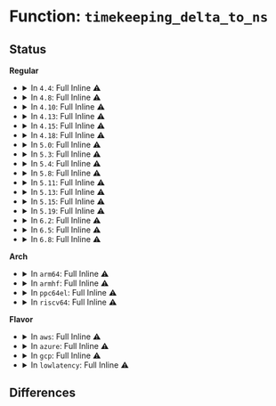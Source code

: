 # Function: <code>timekeeping_delta_to_ns</code>

## Status
<b>Regular</b>
<ul>
<li>
<details>
<summary>In <code>4.4</code>: Full Inline ⚠️</summary>

**Collision:** Unique Static

**Inline:** Full

**Transformation:** False

**Instances:**

```
In kernel/time/timekeeping.c (ffffffff810f554d)
Location: kernel/time/timekeeping.c:302
Inline: True
Inline callers:
  - kernel/time/timekeeping.c:ktime_get_raw_fast_ns
  - kernel/time/timekeeping.c:ktime_get_mono_fast_ns
  - kernel/time/timekeeping.c:ktime_get_update_offsets_now
```
</details>
</li>
<li>
<details>
<summary>In <code>4.8</code>: Full Inline ⚠️</summary>

**Collision:** Unique Static

**Inline:** Full

**Transformation:** False

**Instances:**

```
In kernel/time/timekeeping.c (ffffffff810fdc26)
Location: kernel/time/timekeeping.c:302
Inline: True
Inline callers:
  - kernel/time/timekeeping.c:ktime_get_update_offsets_now
  - kernel/time/timekeeping.c:getrawmonotonic64
  - kernel/time/timekeeping.c:get_device_system_crosststamp
  - kernel/time/timekeeping.c:get_device_system_crosststamp
  - kernel/time/timekeeping.c:ktime_get_snapshot
  - kernel/time/timekeeping.c:ktime_get_snapshot
  - kernel/time/timekeeping.c:ktime_get_ts64
  - kernel/time/timekeeping.c:ktime_get_raw
  - kernel/time/timekeeping.c:ktime_get_with_offset
  - kernel/time/timekeeping.c:ktime_get
  - kernel/time/timekeeping.c:__getnstimeofday64
```
</details>
</li>
<li>
<details>
<summary>In <code>4.10</code>: Full Inline ⚠️</summary>

**Collision:** Unique Static

**Inline:** Full

**Transformation:** False

**Instances:**

```
In kernel/time/timekeeping.c (ffffffff81100a16)
Location: kernel/time/timekeeping.c:301
Inline: True
Inline callers:
  - kernel/time/timekeeping.c:ktime_get_update_offsets_now
  - kernel/time/timekeeping.c:getrawmonotonic64
  - kernel/time/timekeeping.c:get_device_system_crosststamp
  - kernel/time/timekeeping.c:get_device_system_crosststamp
  - kernel/time/timekeeping.c:ktime_get_snapshot
  - kernel/time/timekeeping.c:ktime_get_snapshot
  - kernel/time/timekeeping.c:ktime_get_ts64
  - kernel/time/timekeeping.c:ktime_get_raw
  - kernel/time/timekeeping.c:ktime_get_with_offset
  - kernel/time/timekeeping.c:ktime_get
  - kernel/time/timekeeping.c:__getnstimeofday64
  - kernel/time/timekeeping.c:ktime_get_raw_fast_ns
  - kernel/time/timekeeping.c:ktime_get_mono_fast_ns
```
</details>
</li>
<li>
<details>
<summary>In <code>4.13</code>: Full Inline ⚠️</summary>

**Collision:** Unique Static

**Inline:** Full

**Transformation:** False

**Instances:**

```
In kernel/time/timekeeping.c (ffffffff81102b55)
Location: kernel/time/timekeeping.c:327
Inline: True
Inline callers:
  - kernel/time/timekeeping.c:ktime_get_update_offsets_now
  - kernel/time/timekeeping.c:getrawmonotonic64
  - kernel/time/timekeeping.c:get_device_system_crosststamp
  - kernel/time/timekeeping.c:get_device_system_crosststamp
  - kernel/time/timekeeping.c:ktime_get_snapshot
  - kernel/time/timekeeping.c:ktime_get_snapshot
  - kernel/time/timekeeping.c:ktime_get_ts64
  - kernel/time/timekeeping.c:ktime_get_raw
  - kernel/time/timekeeping.c:ktime_get_with_offset
  - kernel/time/timekeeping.c:ktime_get
  - kernel/time/timekeeping.c:__getnstimeofday64
  - kernel/time/timekeeping.c:ktime_get_raw_fast_ns
  - kernel/time/timekeeping.c:ktime_get_mono_fast_ns
```
</details>
</li>
<li>
<details>
<summary>In <code>4.15</code>: Full Inline ⚠️</summary>

**Collision:** Unique Static

**Inline:** Full

**Transformation:** False

**Instances:**

```
In kernel/time/timekeeping.c (ffffffff8110daf8)
Location: kernel/time/timekeeping.c:346
Inline: True
Inline callers:
  - kernel/time/timekeeping.c:ktime_get_update_offsets_now
  - kernel/time/timekeeping.c:getrawmonotonic64
  - kernel/time/timekeeping.c:get_device_system_crosststamp
  - kernel/time/timekeeping.c:get_device_system_crosststamp
  - kernel/time/timekeeping.c:ktime_get_snapshot
  - kernel/time/timekeeping.c:ktime_get_snapshot
  - kernel/time/timekeeping.c:ktime_get_ts64
  - kernel/time/timekeeping.c:ktime_get_raw
  - kernel/time/timekeeping.c:ktime_get_with_offset
  - kernel/time/timekeeping.c:ktime_get
  - kernel/time/timekeeping.c:__getnstimeofday64
  - kernel/time/timekeeping.c:ktime_get_real_fast_ns
  - kernel/time/timekeeping.c:ktime_get_raw_fast_ns
  - kernel/time/timekeeping.c:ktime_get_mono_fast_ns
```
</details>
</li>
<li>
<details>
<summary>In <code>4.18</code>: Full Inline ⚠️</summary>

**Collision:** Unique Static

**Inline:** Full

**Transformation:** False

**Instances:**

```
In kernel/time/timekeeping.c (ffffffff811194e1)
Location: kernel/time/timekeeping.c:347
Inline: True
Inline callers:
  - kernel/time/timekeeping.c:ktime_get_update_offsets_now
  - kernel/time/timekeeping.c:ktime_get_raw_ts64
  - kernel/time/timekeeping.c:get_device_system_crosststamp
  - kernel/time/timekeeping.c:get_device_system_crosststamp
  - kernel/time/timekeeping.c:ktime_get_snapshot
  - kernel/time/timekeeping.c:ktime_get_snapshot
  - kernel/time/timekeeping.c:ktime_get_ts64
  - kernel/time/timekeeping.c:ktime_get_raw
  - kernel/time/timekeeping.c:ktime_get_with_offset
  - kernel/time/timekeeping.c:ktime_get
  - kernel/time/timekeeping.c:ktime_get_real_ts64
  - kernel/time/timekeeping.c:ktime_get_real_fast_ns
  - kernel/time/timekeeping.c:ktime_get_raw_fast_ns
  - kernel/time/timekeeping.c:ktime_get_mono_fast_ns
```
</details>
</li>
<li>
<details>
<summary>In <code>5.0</code>: Full Inline ⚠️</summary>

**Collision:** Unique Static

**Inline:** Full

**Transformation:** False

**Instances:**

```
In kernel/time/timekeeping.c (ffffffff811249d1)
Location: kernel/time/timekeeping.c:353
Inline: True
Inline callers:
  - kernel/time/timekeeping.c:ktime_get_update_offsets_now
  - kernel/time/timekeeping.c:ktime_get_raw_ts64
  - kernel/time/timekeeping.c:get_device_system_crosststamp
  - kernel/time/timekeeping.c:get_device_system_crosststamp
  - kernel/time/timekeeping.c:ktime_get_snapshot
  - kernel/time/timekeeping.c:ktime_get_snapshot
  - kernel/time/timekeeping.c:ktime_get_ts64
  - kernel/time/timekeeping.c:ktime_get_raw
  - kernel/time/timekeeping.c:ktime_get_with_offset
  - kernel/time/timekeeping.c:ktime_get
  - kernel/time/timekeeping.c:ktime_get_real_ts64
  - kernel/time/timekeeping.c:ktime_get_real_fast_ns
  - kernel/time/timekeeping.c:ktime_get_raw_fast_ns
  - kernel/time/timekeeping.c:ktime_get_mono_fast_ns
```
</details>
</li>
<li>
<details>
<summary>In <code>5.3</code>: Full Inline ⚠️</summary>

**Collision:** Unique Static

**Inline:** Full

**Transformation:** False

**Instances:**

```
In kernel/time/timekeeping.c (ffffffff8112f315)
Location: kernel/time/timekeeping.c:359
Inline: True
Inline callers:
  - kernel/time/timekeeping.c:ktime_get_update_offsets_now
  - kernel/time/timekeeping.c:ktime_get_raw_ts64
  - kernel/time/timekeeping.c:get_device_system_crosststamp
  - kernel/time/timekeeping.c:get_device_system_crosststamp
  - kernel/time/timekeeping.c:ktime_get_ts64
  - kernel/time/timekeeping.c:ktime_get_raw
  - kernel/time/timekeeping.c:ktime_get_with_offset
  - kernel/time/timekeeping.c:ktime_get
  - kernel/time/timekeeping.c:ktime_get_real_ts64
  - kernel/time/timekeeping.c:ktime_get_real_fast_ns
  - kernel/time/timekeeping.c:ktime_get_raw_fast_ns
  - kernel/time/timekeeping.c:ktime_get_mono_fast_ns
```
</details>
</li>
<li>
<details>
<summary>In <code>5.4</code>: Full Inline ⚠️</summary>

**Collision:** Unique Static

**Inline:** Full

**Transformation:** False

**Instances:**

```
In kernel/time/timekeeping.c (ffffffff8113b2d5)
Location: kernel/time/timekeeping.c:359
Inline: True
Inline callers:
  - kernel/time/timekeeping.c:ktime_get_update_offsets_now
  - kernel/time/timekeeping.c:ktime_get_raw_ts64
  - kernel/time/timekeeping.c:get_device_system_crosststamp
  - kernel/time/timekeeping.c:get_device_system_crosststamp
  - kernel/time/timekeeping.c:ktime_get_ts64
  - kernel/time/timekeeping.c:ktime_get_raw
  - kernel/time/timekeeping.c:ktime_get_with_offset
  - kernel/time/timekeeping.c:ktime_get_real_ts64
  - kernel/time/timekeeping.c:ktime_get_real_fast_ns
  - kernel/time/timekeeping.c:ktime_get_raw_fast_ns
  - kernel/time/timekeeping.c:ktime_get_mono_fast_ns
```
</details>
</li>
<li>
<details>
<summary>In <code>5.8</code>: Full Inline ⚠️</summary>

**Collision:** Unique Static

**Inline:** Full

**Transformation:** False

**Instances:**

```
In kernel/time/timekeeping.c (ffffffff8114a325)
Location: kernel/time/timekeeping.c:359
Inline: True
Inline callers:
  - kernel/time/timekeeping.c:ktime_get_update_offsets_now
  - kernel/time/timekeeping.c:ktime_get_raw_ts64
  - kernel/time/timekeeping.c:get_device_system_crosststamp
  - kernel/time/timekeeping.c:get_device_system_crosststamp
  - kernel/time/timekeeping.c:ktime_get_snapshot
  - kernel/time/timekeeping.c:ktime_get_snapshot
  - kernel/time/timekeeping.c:ktime_get_ts64
  - kernel/time/timekeeping.c:ktime_get_raw
  - kernel/time/timekeeping.c:ktime_get_with_offset
  - kernel/time/timekeeping.c:ktime_get
  - kernel/time/timekeeping.c:ktime_get_real_ts64
  - kernel/time/timekeeping.c:ktime_get_real_fast_ns
  - kernel/time/timekeeping.c:ktime_get_raw_fast_ns
  - kernel/time/timekeeping.c:ktime_get_mono_fast_ns
```
</details>
</li>
<li>
<details>
<summary>In <code>5.11</code>: Full Inline ⚠️</summary>

**Collision:** Unique Static

**Inline:** Full

**Transformation:** False

**Instances:**

```
In kernel/time/timekeeping.c (ffffffff81146875)
Location: kernel/time/timekeeping.c:372
Inline: True
Inline callers:
  - kernel/time/timekeeping.c:ktime_get_update_offsets_now
  - kernel/time/timekeeping.c:ktime_get_raw_ts64
  - kernel/time/timekeeping.c:get_device_system_crosststamp
  - kernel/time/timekeeping.c:get_device_system_crosststamp
  - kernel/time/timekeeping.c:ktime_get_snapshot
  - kernel/time/timekeeping.c:ktime_get_snapshot
  - kernel/time/timekeeping.c:ktime_get_ts64
  - kernel/time/timekeeping.c:ktime_get_raw
  - kernel/time/timekeeping.c:ktime_get_with_offset
  - kernel/time/timekeeping.c:ktime_get
  - kernel/time/timekeeping.c:ktime_get_real_ts64
  - kernel/time/timekeeping.c:ktime_get_fast_timestamps
  - kernel/time/timekeeping.c:ktime_get_real_fast_ns
  - kernel/time/timekeeping.c:ktime_get_raw_fast_ns
  - kernel/time/timekeeping.c:ktime_get_mono_fast_ns
```
</details>
</li>
<li>
<details>
<summary>In <code>5.13</code>: Full Inline ⚠️</summary>

**Collision:** Unique Static

**Inline:** Full

**Transformation:** False

**Instances:**

```
In kernel/time/timekeeping.c (ffffffff811479e5)
Location: kernel/time/timekeeping.c:372
Inline: True
Inline callers:
  - kernel/time/timekeeping.c:ktime_get_update_offsets_now
  - kernel/time/timekeeping.c:ktime_get_raw_ts64
  - kernel/time/timekeeping.c:get_device_system_crosststamp
  - kernel/time/timekeeping.c:get_device_system_crosststamp
  - kernel/time/timekeeping.c:ktime_get_snapshot
  - kernel/time/timekeeping.c:ktime_get_snapshot
  - kernel/time/timekeeping.c:ktime_get_ts64
  - kernel/time/timekeeping.c:ktime_get_raw
  - kernel/time/timekeeping.c:ktime_get_with_offset
  - kernel/time/timekeeping.c:ktime_get
  - kernel/time/timekeeping.c:ktime_get_real_ts64
  - kernel/time/timekeeping.c:ktime_get_fast_timestamps
  - kernel/time/timekeeping.c:ktime_get_real_fast_ns
  - kernel/time/timekeeping.c:ktime_get_raw_fast_ns
  - kernel/time/timekeeping.c:ktime_get_mono_fast_ns
```
</details>
</li>
<li>
<details>
<summary>In <code>5.15</code>: Full Inline ⚠️</summary>

**Collision:** Unique Static

**Inline:** Full

**Transformation:** False

**Instances:**

```
In kernel/time/timekeeping.c (ffffffff8116b50b)
Location: kernel/time/timekeeping.c:372
Inline: True
Inline callers:
  - kernel/time/timekeeping.c:ktime_get_update_offsets_now
  - kernel/time/timekeeping.c:ktime_get_raw_ts64
  - kernel/time/timekeeping.c:get_device_system_crosststamp
  - kernel/time/timekeeping.c:get_device_system_crosststamp
  - kernel/time/timekeeping.c:ktime_get_snapshot
  - kernel/time/timekeeping.c:ktime_get_snapshot
  - kernel/time/timekeeping.c:ktime_get_ts64
  - kernel/time/timekeeping.c:ktime_get_raw
  - kernel/time/timekeeping.c:ktime_get_with_offset
  - kernel/time/timekeeping.c:ktime_get
  - kernel/time/timekeeping.c:ktime_get_real_ts64
  - kernel/time/timekeeping.c:ktime_get_fast_timestamps
  - kernel/time/timekeeping.c:ktime_get_real_fast_ns
  - kernel/time/timekeeping.c:ktime_get_raw_fast_ns
  - kernel/time/timekeeping.c:ktime_get_mono_fast_ns
```
</details>
</li>
<li>
<details>
<summary>In <code>5.19</code>: Full Inline ⚠️</summary>

**Collision:** Unique Static

**Inline:** Full

**Transformation:** False

**Instances:**

```
In kernel/time/timekeeping.c (ffffffff8119f41b)
Location: kernel/time/timekeeping.c:374
Inline: True
Inline callers:
  - kernel/time/timekeeping.c:ktime_get_update_offsets_now
  - kernel/time/timekeeping.c:ktime_get_raw_ts64
  - kernel/time/timekeeping.c:get_device_system_crosststamp
  - kernel/time/timekeeping.c:get_device_system_crosststamp
  - kernel/time/timekeeping.c:ktime_get_snapshot
  - kernel/time/timekeeping.c:ktime_get_snapshot
  - kernel/time/timekeeping.c:ktime_get_ts64
  - kernel/time/timekeeping.c:ktime_get_raw
  - kernel/time/timekeeping.c:ktime_get_with_offset
  - kernel/time/timekeeping.c:ktime_get
  - kernel/time/timekeeping.c:ktime_get_real_ts64
  - kernel/time/timekeeping.c:ktime_get_fast_timestamps
  - kernel/time/timekeeping.c:ktime_get_real_fast_ns
  - kernel/time/timekeeping.c:ktime_get_raw_fast_ns
  - kernel/time/timekeeping.c:ktime_get_mono_fast_ns
```
</details>
</li>
<li>
<details>
<summary>In <code>6.2</code>: Full Inline ⚠️</summary>

**Collision:** Unique Static

**Inline:** Full

**Transformation:** False

**Instances:**

```
In kernel/time/timekeeping.c (ffffffff811de10b)
Location: kernel/time/timekeeping.c:374
Inline: True
Inline callers:
  - kernel/time/timekeeping.c:ktime_get_update_offsets_now
  - kernel/time/timekeeping.c:ktime_get_raw_ts64
  - kernel/time/timekeeping.c:get_device_system_crosststamp
  - kernel/time/timekeeping.c:get_device_system_crosststamp
  - kernel/time/timekeeping.c:ktime_get_snapshot
  - kernel/time/timekeeping.c:ktime_get_snapshot
  - kernel/time/timekeeping.c:ktime_get_ts64
  - kernel/time/timekeeping.c:ktime_get_raw
  - kernel/time/timekeeping.c:ktime_get_with_offset
  - kernel/time/timekeeping.c:ktime_get
  - kernel/time/timekeeping.c:ktime_get_real_ts64
  - kernel/time/timekeeping.c:ktime_get_fast_timestamps
  - kernel/time/timekeeping.c:ktime_get_real_fast_ns
  - kernel/time/timekeeping.c:ktime_get_raw_fast_ns
  - kernel/time/timekeeping.c:ktime_get_mono_fast_ns
```
</details>
</li>
<li>
<details>
<summary>In <code>6.5</code>: Full Inline ⚠️</summary>

**Collision:** Unique Static

**Inline:** Full

**Transformation:** False

**Instances:**

```
In kernel/time/timekeeping.c (ffffffff811f25db)
Location: kernel/time/timekeeping.c:374
Inline: True
Inline callers:
  - kernel/time/timekeeping.c:ktime_get_update_offsets_now
  - kernel/time/timekeeping.c:ktime_get_raw_ts64
  - kernel/time/timekeeping.c:get_device_system_crosststamp
  - kernel/time/timekeeping.c:get_device_system_crosststamp
  - kernel/time/timekeeping.c:ktime_get_snapshot
  - kernel/time/timekeeping.c:ktime_get_snapshot
  - kernel/time/timekeeping.c:ktime_get_ts64
  - kernel/time/timekeeping.c:ktime_get_raw
  - kernel/time/timekeeping.c:ktime_get_with_offset
  - kernel/time/timekeeping.c:ktime_get
  - kernel/time/timekeeping.c:ktime_get_real_ts64
  - kernel/time/timekeeping.c:ktime_get_fast_timestamps
  - kernel/time/timekeeping.c:ktime_get_real_fast_ns
  - kernel/time/timekeeping.c:ktime_get_raw_fast_ns
  - kernel/time/timekeeping.c:ktime_get_mono_fast_ns
```
</details>
</li>
<li>
<details>
<summary>In <code>6.8</code>: Full Inline ⚠️</summary>

**Collision:** Unique Static

**Inline:** Full

**Transformation:** False

**Instances:**

```
In kernel/time/timekeeping.c (ffffffff8120871b)
Location: kernel/time/timekeeping.c:374
Inline: True
Inline callers:
  - kernel/time/timekeeping.c:ktime_get_update_offsets_now
  - kernel/time/timekeeping.c:ktime_get_raw_ts64
  - kernel/time/timekeeping.c:get_device_system_crosststamp
  - kernel/time/timekeeping.c:get_device_system_crosststamp
  - kernel/time/timekeeping.c:ktime_get_snapshot
  - kernel/time/timekeeping.c:ktime_get_snapshot
  - kernel/time/timekeeping.c:ktime_get_ts64
  - kernel/time/timekeeping.c:ktime_get_raw
  - kernel/time/timekeeping.c:ktime_get_with_offset
  - kernel/time/timekeeping.c:ktime_get
  - kernel/time/timekeeping.c:ktime_get_real_ts64
  - kernel/time/timekeeping.c:ktime_get_fast_timestamps
  - kernel/time/timekeeping.c:ktime_get_real_fast_ns
  - kernel/time/timekeeping.c:ktime_get_raw_fast_ns
  - kernel/time/timekeeping.c:ktime_get_mono_fast_ns
```
</details>
</li>
</ul>
<b>Arch</b>
<ul>
<li>
<details>
<summary>In <code>arm64</code>: Full Inline ⚠️</summary>

**Collision:** Unique Static

**Inline:** Full

**Transformation:** False

**Instances:**

```
In kernel/time/timekeeping.c (ffff8000101a54e0)
Location: kernel/time/timekeeping.c:359
Inline: True
Inline callers:
  - kernel/time/timekeeping.c:ktime_get_update_offsets_now
  - kernel/time/timekeeping.c:ktime_get_raw_ts64
  - kernel/time/timekeeping.c:get_device_system_crosststamp
  - kernel/time/timekeeping.c:get_device_system_crosststamp
  - kernel/time/timekeeping.c:ktime_get_ts64
  - kernel/time/timekeeping.c:ktime_get_raw
  - kernel/time/timekeeping.c:ktime_get_with_offset
  - kernel/time/timekeeping.c:ktime_get_real_ts64
  - kernel/time/timekeeping.c:ktime_get_real_fast_ns
  - kernel/time/timekeeping.c:ktime_get_raw_fast_ns
  - kernel/time/timekeeping.c:ktime_get_mono_fast_ns
```
</details>
</li>
<li>
<details>
<summary>In <code>armhf</code>: Full Inline ⚠️</summary>

**Collision:** Unique Static

**Inline:** Full

**Transformation:** False

**Instances:**

```
In kernel/time/timekeeping.c (c03f0480)
Location: kernel/time/timekeeping.c:359
Inline: True
Inline callers:
  - kernel/time/timekeeping.c:ktime_get_update_offsets_now
  - kernel/time/timekeeping.c:ktime_get_raw_ts64
  - kernel/time/timekeeping.c:get_device_system_crosststamp
  - kernel/time/timekeeping.c:get_device_system_crosststamp
  - kernel/time/timekeeping.c:ktime_get_ts64
  - kernel/time/timekeeping.c:ktime_get_raw
  - kernel/time/timekeeping.c:ktime_get_with_offset
  - kernel/time/timekeeping.c:ktime_get_real_ts64
  - kernel/time/timekeeping.c:ktime_get_real_fast_ns
  - kernel/time/timekeeping.c:ktime_get_raw_fast_ns
  - kernel/time/timekeeping.c:ktime_get_mono_fast_ns
```
</details>
</li>
<li>
<details>
<summary>In <code>ppc64el</code>: Full Inline ⚠️</summary>

**Collision:** Unique Static

**Inline:** Full

**Transformation:** False

**Instances:**

```
In kernel/time/timekeeping.c (c0000000002072dc)
Location: kernel/time/timekeeping.c:359
Inline: True
Inline callers:
  - kernel/time/timekeeping.c:ktime_get_update_offsets_now
  - kernel/time/timekeeping.c:ktime_get_raw_ts64
  - kernel/time/timekeeping.c:get_device_system_crosststamp
  - kernel/time/timekeeping.c:get_device_system_crosststamp
  - kernel/time/timekeeping.c:ktime_get_ts64
  - kernel/time/timekeeping.c:ktime_get_raw
  - kernel/time/timekeeping.c:ktime_get_with_offset
  - kernel/time/timekeeping.c:ktime_get
  - kernel/time/timekeeping.c:ktime_get_real_ts64
  - kernel/time/timekeeping.c:ktime_get_real_fast_ns
  - kernel/time/timekeeping.c:ktime_get_raw_fast_ns
  - kernel/time/timekeeping.c:ktime_get_mono_fast_ns
```
</details>
</li>
<li>
<details>
<summary>In <code>riscv64</code>: Full Inline ⚠️</summary>

**Collision:** Unique Static

**Inline:** Full

**Transformation:** False

**Instances:**

```
In kernel/time/timekeeping.c (ffffffe000131940)
Location: kernel/time/timekeeping.c:359
Inline: True
Inline callers:
  - kernel/time/timekeeping.c:ktime_get_update_offsets_now
  - kernel/time/timekeeping.c:ktime_get_raw_ts64
  - kernel/time/timekeeping.c:get_device_system_crosststamp
  - kernel/time/timekeeping.c:get_device_system_crosststamp
  - kernel/time/timekeeping.c:ktime_get_ts64
  - kernel/time/timekeeping.c:ktime_get_raw
  - kernel/time/timekeeping.c:ktime_get_with_offset
  - kernel/time/timekeeping.c:ktime_get_real_ts64
  - kernel/time/timekeeping.c:ktime_get_real_fast_ns
  - kernel/time/timekeeping.c:ktime_get_raw_fast_ns
  - kernel/time/timekeeping.c:ktime_get_mono_fast_ns
```
</details>
</li>
</ul>
<b>Flavor</b>
<ul>
<li>
<details>
<summary>In <code>aws</code>: Full Inline ⚠️</summary>

**Collision:** Unique Static

**Inline:** Full

**Transformation:** False

**Instances:**

```
In kernel/time/timekeeping.c (ffffffff81133a85)
Location: kernel/time/timekeeping.c:359
Inline: True
Inline callers:
  - kernel/time/timekeeping.c:ktime_get_update_offsets_now
  - kernel/time/timekeeping.c:ktime_get_raw_ts64
  - kernel/time/timekeeping.c:get_device_system_crosststamp
  - kernel/time/timekeeping.c:get_device_system_crosststamp
  - kernel/time/timekeeping.c:ktime_get_ts64
  - kernel/time/timekeeping.c:ktime_get_raw
  - kernel/time/timekeeping.c:ktime_get_with_offset
  - kernel/time/timekeeping.c:ktime_get_real_ts64
  - kernel/time/timekeeping.c:ktime_get_real_fast_ns
  - kernel/time/timekeeping.c:ktime_get_raw_fast_ns
  - kernel/time/timekeeping.c:ktime_get_mono_fast_ns
```
</details>
</li>
<li>
<details>
<summary>In <code>azure</code>: Full Inline ⚠️</summary>

**Collision:** Unique Static

**Inline:** Full

**Transformation:** False

**Instances:**

```
In kernel/time/timekeeping.c (ffffffff811264e5)
Location: kernel/time/timekeeping.c:359
Inline: True
Inline callers:
  - kernel/time/timekeeping.c:ktime_get_update_offsets_now
  - kernel/time/timekeeping.c:ktime_get_raw_ts64
  - kernel/time/timekeeping.c:get_device_system_crosststamp
  - kernel/time/timekeeping.c:get_device_system_crosststamp
  - kernel/time/timekeeping.c:ktime_get_ts64
  - kernel/time/timekeeping.c:ktime_get_raw
  - kernel/time/timekeeping.c:ktime_get_with_offset
  - kernel/time/timekeeping.c:ktime_get_real_ts64
  - kernel/time/timekeeping.c:ktime_get_real_fast_ns
  - kernel/time/timekeeping.c:ktime_get_raw_fast_ns
  - kernel/time/timekeeping.c:ktime_get_mono_fast_ns
```
</details>
</li>
<li>
<details>
<summary>In <code>gcp</code>: Full Inline ⚠️</summary>

**Collision:** Unique Static

**Inline:** Full

**Transformation:** False

**Instances:**

```
In kernel/time/timekeeping.c (ffffffff811317a5)
Location: kernel/time/timekeeping.c:359
Inline: True
Inline callers:
  - kernel/time/timekeeping.c:ktime_get_update_offsets_now
  - kernel/time/timekeeping.c:ktime_get_raw_ts64
  - kernel/time/timekeeping.c:get_device_system_crosststamp
  - kernel/time/timekeeping.c:get_device_system_crosststamp
  - kernel/time/timekeeping.c:ktime_get_ts64
  - kernel/time/timekeeping.c:ktime_get_raw
  - kernel/time/timekeeping.c:ktime_get_with_offset
  - kernel/time/timekeeping.c:ktime_get_real_ts64
  - kernel/time/timekeeping.c:ktime_get_real_fast_ns
  - kernel/time/timekeeping.c:ktime_get_raw_fast_ns
  - kernel/time/timekeeping.c:ktime_get_mono_fast_ns
```
</details>
</li>
<li>
<details>
<summary>In <code>lowlatency</code>: Full Inline ⚠️</summary>

**Collision:** Unique Static

**Inline:** Full

**Transformation:** False

**Instances:**

```
In kernel/time/timekeeping.c (ffffffff8113e1c5)
Location: kernel/time/timekeeping.c:359
Inline: True
Inline callers:
  - kernel/time/timekeeping.c:ktime_get_update_offsets_now
  - kernel/time/timekeeping.c:ktime_get_raw_ts64
  - kernel/time/timekeeping.c:get_device_system_crosststamp
  - kernel/time/timekeeping.c:get_device_system_crosststamp
  - kernel/time/timekeeping.c:ktime_get_ts64
  - kernel/time/timekeeping.c:ktime_get_raw
  - kernel/time/timekeeping.c:ktime_get_with_offset
  - kernel/time/timekeeping.c:ktime_get_real_ts64
  - kernel/time/timekeeping.c:ktime_get_real_fast_ns
  - kernel/time/timekeeping.c:ktime_get_raw_fast_ns
  - kernel/time/timekeeping.c:ktime_get_mono_fast_ns
```
</details>
</li>
</ul>

## Differences

